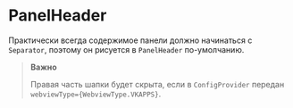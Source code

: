 # PanelHeader

Практически всегда содержимое панели должно начинаться с `Separator`, поэтому он рисуется в `PanelHeader` по-умолчанию.

> **Важно**
>
> Правая часть шапки будет скрыта, если в `ConfigProvider` передан `webviewType={WebviewType.VKAPPS}`.
